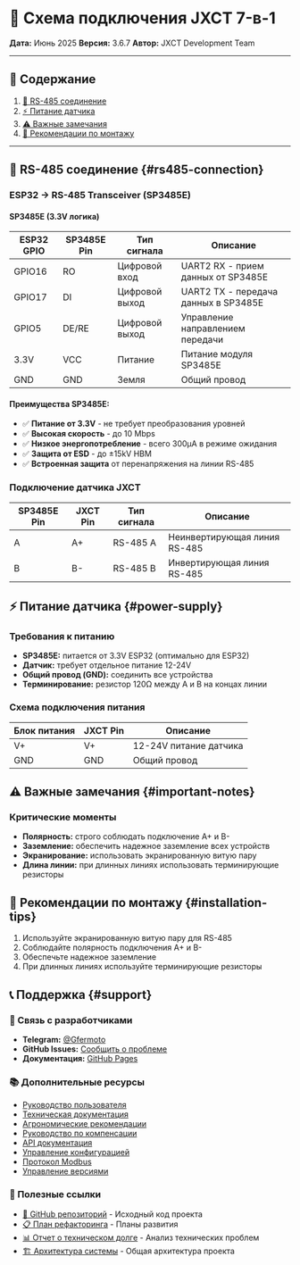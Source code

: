 # 🔌 Схема подключения JXCT 7-в-1

**Дата:** Июнь 2025
**Версия:** 3.6.7
**Автор:** JXCT Development Team

---

## 📖 Содержание

1. [🔌 RS-485 соединение](#-rs-485-соединение)
2. [⚡ Питание датчика](#-питание-датчика)
3. [⚠️ Важные замечания](#️-важные-замечания)
4. [🔧 Рекомендации по монтажу](#-рекомендации-по-монтажу)

---

## 🔌 RS-485 соединение {#rs485-connection}

### ESP32 → RS-485 Transceiver (SP3485E)

#### SP3485E (3.3V логика)
| ESP32 GPIO | SP3485E Pin | Тип сигнала | Описание |
|------------|-------------|-------------|-----------|
| GPIO16     | RO         | Цифровой вход | UART2 RX - прием данных от SP3485E |
| GPIO17     | DI         | Цифровой выход | UART2 TX - передача данных в SP3485E |
| GPIO5      | DE/RE      | Цифровой выход | Управление направлением передачи |
| 3.3V       | VCC        | Питание | Питание модуля SP3485E |
| GND        | GND        | Земля | Общий провод |

#### Преимущества SP3485E:
- ✅ **Питание от 3.3V** - не требует преобразования уровней
- ✅ **Высокая скорость** - до 10 Mbps
- ✅ **Низкое энергопотребление** - всего 300μA в режиме ожидания
- ✅ **Защита от ESD** - до ±15kV HBM
- ✅ **Встроенная защита** от перенапряжения на линии RS-485

### Подключение датчика JXCT

| SP3485E Pin | JXCT Pin | Тип сигнала | Описание |
|-------------|----------|-------------|-----------|
| A           | A+       | RS-485 A    | Неинвертирующая линия RS-485 |
| B           | B-       | RS-485 B    | Инвертирующая линия RS-485 |

## ⚡ Питание датчика {#power-supply}

### Требования к питанию
- **SP3485E:** питается от 3.3V ESP32 (оптимально для ESP32)
- **Датчик:** требует отдельное питание 12-24V
- **Общий провод (GND):** соединить все устройства
- **Терминирование:** резистор 120Ω между A и B на концах линии

### Схема подключения питания

| Блок питания | JXCT Pin | Описание |
|--------------|----------|-----------|
| V+           | V+       | 12-24V питание датчика |
| GND          | GND      | Общий провод |

## ⚠️ Важные замечания {#important-notes}

### Критические моменты
- **Полярность:** строго соблюдать подключение A+ и B-
- **Заземление:** обеспечить надежное заземление всех устройств
- **Экранирование:** использовать экранированную витую пару
- **Длина линии:** при длинных линиях использовать терминирующие резисторы

## 🔧 Рекомендации по монтажу {#installation-tips}

1. Используйте экранированную витую пару для RS-485
2. Соблюдайте полярность подключения A+ и B-
3. Обеспечьте надежное заземление
4. При длинных линиях используйте терминирующие резисторы

## 📞 Поддержка {#support}

### 💬 Связь с разработчиками
- **Telegram:** [@Gfermoto](https://t.me/Gfermoto)
- **GitHub Issues:** [Сообщить о проблеме](https://github.com/Gfermoto/soil-sensor-7in1/issues)
- **Документация:** [GitHub Pages](https://gfermoto.github.io/soil-sensor-7in1/)

### 📚 Дополнительные ресурсы
- [Руководство пользователя](USER_GUIDE.md)
- [Техническая документация](TECHNICAL_DOCS.md)
- [Агрономические рекомендации](AGRO_RECOMMENDATIONS.md)
- [Руководство по компенсации](COMPENSATION_GUIDE.md)
- [API документация](API.md)
- [Управление конфигурацией](CONFIG_MANAGEMENT.md)
- [Протокол Modbus](MODBUS_PROTOCOL.md)
- [Управление версиями](VERSION_MANAGEMENT.md)

### 🔗 Полезные ссылки

- [🌱 GitHub репозиторий](https://github.com/Gfermoto/soil-sensor-7in1) - Исходный код проекта
- [📋 План рефакторинга](../dev/QA_REFACTORING_PLAN.md) - Планы развития
- [📊 Отчет о техническом долге](../dev/TECH_DEBT_REPORT.md) - Анализ технических проблем
- [🏗️ Архитектура системы](../dev/ARCH_OVERALL.md) - Общая архитектура проекта
